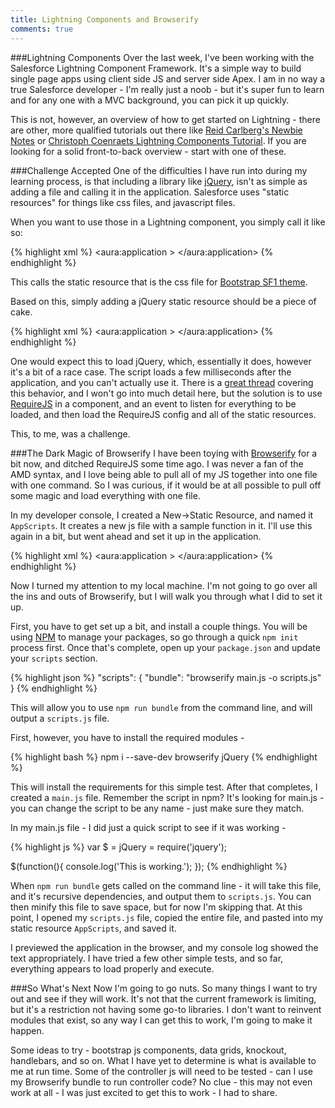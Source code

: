 ```yaml
---
title: Lightning Components and Browserify
comments: true
---
```


###Lightning Components
Over the last week, I've been working with the Salesforce Lightning Component Framework. It's a simple way to build single page apps using client side JS and server side Apex. I am in no way a true Salesforce developer - I'm really just a noob - but it's super fun to learn and for any one with a MVC background, you can pick it up quickly.

This is not, however, an overview of how to get started on Lightning - there are other, more qualified tutorials out there like [Reid Carlberg's Newbie Notes](http://reidcarlberg.github.io/lightning-newbie/) or [Christoph Coenraets Lightning Components Tutorial](http://ccoenraets.github.io/salesforce-lightning-tutorial/). If you are looking for a solid front-to-back overview - start with one of these.

###Challenge Accepted
One of the difficulties I have run into during my learning process, is that including a library like [jQuery](http://jquery.com/), isn't as simple as adding a file and calling it in the application. Salesforce uses "static resources" for things like css files, and javascript files.

When you want to use those in a Lightning component, you simply call it like so:

{% highlight xml %}
<aura:application >
    <link href='/resource/bootstrap/' rel="stylesheet"/>
</aura:application>
{% endhighlight %}

This calls the static resource that is the css file for [Bootstrap SF1 theme](http://developer.salesforcefoundation.org/bootstrap-sf1/).

Based on this, simply adding a jQuery static resource should be a piece of cake.

{% highlight xml %}
<aura:application >
    <script src="/resource/jQuery/"></script>
    <link href='/resource/bootstrap/' rel="stylesheet"/>
</aura:application>
{% endhighlight %}

One would expect this to load jQuery, which, essentially it does, however it's a bit of a race case.  The script loads a few milliseconds after the application, and you can't actually use it. There is a [great thread](https://developer.salesforce.com/forums/ForumsMain?id=906F0000000AmazIAC) covering this behavior, and I won't go into much detail here, but the solution is to use [RequireJS](http://requirejs.org/) in a component, and an event to listen for everything to be loaded, and then load the RequireJS config and all of the static resources.

This, to me, was a challenge.

###The Dark Magic of Browserify
I have been toying with [Browserify](http://browserify.org/) for a bit now, and ditched RequireJS some time ago. I was never a fan of the AMD syntax, and I love being able to pull all of my JS together into one file with one command. So I was curious, if it would be at all possible to pull off some magic and load everything with one file.

In my developer console, I created a New->Static Resource, and named it `AppScripts`. It creates a new js file with a sample function in it. I'll use this again in a bit, but went ahead and set it up in the application.

{% highlight xml %}
<aura:application >
    <script src="/resource/AppScripts/"></script>
    <link href='/resource/bootstrap/' rel="stylesheet"/>
</aura:application>
{% endhighlight %}

Now I turned my attention to my local machine. I'm not going to go over all the ins and outs of Browserify, but I will walk you through what I did to set it up.

First, you have to get set up a bit, and install a couple things. You will be using [NPM](https://www.npmjs.com) to manage your packages, so go through a quick `npm init` process first. Once that's complete, open up your `package.json` and update your `scripts` section.

{% highlight json %}
"scripts": {
  "bundle": "browserify main.js -o scripts.js"
}
{% endhighlight %}

This will allow you to use `npm run bundle` from the command line, and will output a `scripts.js` file.

First, however, you have to install the required modules -

{% highlight bash %}
npm i --save-dev browserify jQuery
{% endhighlight %}

This will install the requirements for this simple test. After that completes, I created a `main.js` file. Remember the script in npm? It's looking for main.js - you can change the script to be any name - just make sure they match.

In my main.js file - I did just a quick script to see if it was working -

{% highlight js %}
var $ = jQuery = require('jquery');

$(function(){
  console.log('This is working.');
});
{% endhighlight %}

When `npm run bundle` gets called on the command line - it will take this file, and it's recursive dependencies, and output them to `scripts.js`.  You can then minify this file to save space, but for now I'm skipping that.  At this point, I opened my `scripts.js` file, copied the entire file, and pasted into my static resource `AppScripts`, and saved it.  

I previewed the application in the browser, and my console log showed the text appropriately. I have tried a few other simple tests, and so far, everything appears to load properly and execute.

###So What's Next
Now I'm going to go nuts. So many things I want to try out and see if they will work.  It's not that the current framework is limiting, but it's a restriction not having some go-to libraries. I don't want to reinvent modules that exist, so any way I can get this to work, I'm going to make it happen.

Some ideas to try - bootstrap js components, data grids, knockout, handlebars, and so on. What I have yet to determine is what is available to me at run time.  Some of the controller js will need to be tested - can I use my Browserify bundle to run controller code? No clue - this may not even work at all - I was just excited to get this to work - I had to share.
